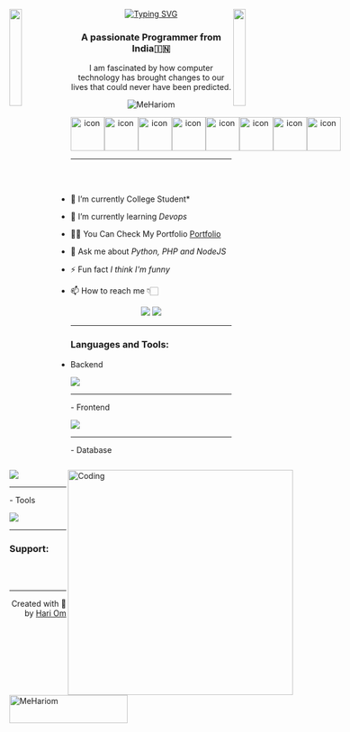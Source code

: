 
<img align="left" src="https://user-images.githubusercontent.com/65187002/144930161-2f783401-8d27-4fdf-a2f7-cc0ba32f1f1f.gif" width="21%" style="display:inline;"><img align="right" src="https://user-images.githubusercontent.com/65187002/144930161-2f783401-8d27-4fdf-a2f7-cc0ba32f1f1f.gif" width="21%" style="display:inline;">
<center>
<a href="https://git.io/typing-svg"><img src="https://readme-typing-svg.demolab.com?font=Fira+Code&pause=1000&color=F70000&random=true&width=435&lines=Hi+There+++%F0%9F%91%8B+%2C+I'm+Hari+Om" alt="Typing SVG" /></a></center>
<h3 align="center">A passionate Programmer from India🇮🇳</h3>
<p align="center">I am fascinated by how computer technology has brought changes to our lives that could never have been predicted.</p>
<p align="center"> 
 <img src="https://komarev.com/ghpvc/?username=MeHariom&label=Profile%20views&color=0e75b6&style=flat" alt="MeHariom" /> 

</p>

<div align="center">
    <div style="display: flex; align-items: flex-start;"><img src="https://techstack-generator.vercel.app/js-icon.svg" alt="icon" width="60" height="60" />
        <img src="https://techstack-generator.vercel.app/ts-icon.svg" alt="icon" width="60" height="60" />
        <img src="https://techstack-generator.vercel.app/react-icon.svg" alt="icon" width="60" height="60" />
        <img src="https://techstack-generator.vercel.app/django-icon.svg" alt="icon" width="60" height="60" />
        <img src="https://techstack-generator.vercel.app/python-icon.svg" alt="icon" width="60" height="60" />
        <img src="https://techstack-generator.vercel.app/github-icon.svg" alt="icon" width="60" height="60" />
        <img src="https://techstack-generator.vercel.app/mysql-icon.svg" alt="icon" width="60" height="60" />
        <img src="https://techstack-generator.vercel.app/java-icon.svg" alt="icon" width="60" height="60" /></div>
</div>

<hr>



<img align="right" alt="Coding" width="400" src="https://user-images.githubusercontent.com/74038190/229223263-cf2e4b07-2615-4f87-9c38-e37600f8381a.gif">
<br><br>

- 🔭 I’m currently College Student*<br>

- 🌱 I’m currently learning *Devops*<br>

- 👨‍💻 You Can Check My Portfolio <a href="https://personal-portfolio-d492wabms-hariom35s-projects.vercel.app">Portfolio</a>   <br>

- 💬 Ask me about *Python, PHP and NodeJS*<br>
- ⚡ Fun fact *I think I'm funny*<br>
- 📫 How to reach me 👇🏻
<!-- social handles -->
<div align="center"> 
      <!-- gmail -->
      <a href = "mailto:hariom3572@gmail.com"><img src="https://img.shields.io/badge/-Gmail-%23333?style=for-the-badge&logo=gmail&logoColor=white" target="_blank"></a>
      <!-- linkedin -->
      <a href="https://www.linkedin.com/in/hari-om-70a01a17b/" target="_blank"><img src="https://img.shields.io/badge/-LinkedIn-%230077B5?style=for-the-badge&logo=linkedin&logoColor=white" target="_blank"></a> 
    </div>

<hr>


<h3 align="left">Languages and Tools:</h3>

- Backend
<p align="left">
  <a href="https://skillicons.dev">
    <img src="https://skillicons.dev/icons?i=php,laravel,java,nodejs,py" />
  </a>
</p>
<hr>
- Frontend
<p align="left">
  <a href="https://skillicons.dev">
    <img src="https://skillicons.dev/icons?i=ts,js,react,tailwind,html,css" />
  </a>
</p>
<hr>
- Database
<p align="left">
  <a href="https://skillicons.dev">
    <img src="https://skillicons.dev/icons?i=mongodb,mysql,postgresql" />
  </a>
</p>

<hr>
- Tools
<p align="left">
  <a href="https://skillicons.dev">
    <img src="https://skillicons.dev/icons?i=git,github,figma,vscode,linux,photoshop" />
  </a>
</p>
<hr>
<h3 align="left">Support:</h3>
<p><a href="https://www.buymeacoffee.com/https://www.buymeacoffee.com/MeHariom"> <img align="left" src="https://cdn.buymeacoffee.com/buttons/v2/default-yellow.png" height="50" width="210" alt="MeHariom" /></a></p><br><br>


<hr>
<p align="right" > Created with 🧡 by <a href="https://personal-portfolio-d492wabms-hariom35s-projects.vercel.app">Hari Om</a></p>
